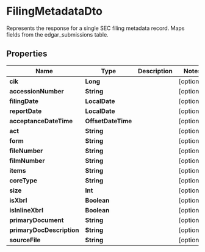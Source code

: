 

# FilingMetadataDto

Represents the response for a single SEC filing metadata record. Maps fields from the edgar_submissions table.

## Properties

Name | Type | Description | Notes
------------ | ------------- | ------------- | -------------
**cik** | **Long** |  |  [optional]
**accessionNumber** | **String** |  |  [optional]
**filingDate** | **LocalDate** |  |  [optional]
**reportDate** | **LocalDate** |  |  [optional]
**acceptanceDateTime** | **OffsetDateTime** |  |  [optional]
**act** | **String** |  |  [optional]
**form** | **String** |  |  [optional]
**fileNumber** | **String** |  |  [optional]
**filmNumber** | **String** |  |  [optional]
**items** | **String** |  |  [optional]
**coreType** | **String** |  |  [optional]
**size** | **Int** |  |  [optional]
**isXbrl** | **Boolean** |  |  [optional]
**isInlineXbrl** | **Boolean** |  |  [optional]
**primaryDocument** | **String** |  |  [optional]
**primaryDocDescription** | **String** |  |  [optional]
**sourceFile** | **String** |  |  [optional]



